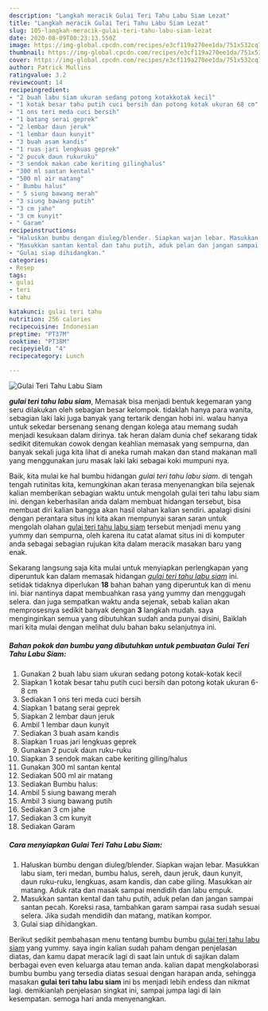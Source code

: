 ```yaml
---
description: "Langkah meracik Gulai Teri Tahu Labu Siam Lezat"
title: "Langkah meracik Gulai Teri Tahu Labu Siam Lezat"
slug: 105-langkah-meracik-gulai-teri-tahu-labu-siam-lezat
date: 2020-08-09T00:23:13.550Z
image: https://img-global.cpcdn.com/recipes/e3cf119a270ee1da/751x532cq70/gulai-teri-tahu-labu-siam-foto-resep-utama.jpg
thumbnail: https://img-global.cpcdn.com/recipes/e3cf119a270ee1da/751x532cq70/gulai-teri-tahu-labu-siam-foto-resep-utama.jpg
cover: https://img-global.cpcdn.com/recipes/e3cf119a270ee1da/751x532cq70/gulai-teri-tahu-labu-siam-foto-resep-utama.jpg
author: Patrick Mullins
ratingvalue: 3.2
reviewcount: 14
recipeingredient:
- "2 buah labu siam ukuran sedang potong kotakkotak kecil"
- "1 kotak besar tahu putih cuci bersih dan potong kotak ukuran 68 cm"
- "1 ons teri meda cuci bersih"
- "1 batang serai geprek"
- "2 lembar daun jeruk"
- "1 lembar daun kunyit"
- "3 buah asam kandis"
- "1 ruas jari lengkuas geprek"
- "2 pucuk daun rukuruku"
- "3 sendok makan cabe keriting gilinghalus"
- "300 ml santan kental"
- "500 ml air matang"
- " Bumbu halus"
- " 5 siung bawang merah"
- "3 siung bawang putih"
- "3 cm jahe"
- "3 cm kunyit"
- " Garam"
recipeinstructions:
- "Haluskan bumbu dengan diuleg/blender. Siapkan wajan lebar. Masukkan labu siam, teri medan, bumbu halus, sereh, daun jeruk, daun kunyit, daun ruku-ruku, lengkuas, asam kandis, dan cabe giling. Masukkan air matang. Aduk rata dan masak sampai mendidih dan labu empuk."
- "Masukkan santan kental dan tahu putih, aduk pelan dan jangan sampai santan pecah. Koreksi rasa, tambahkan garam sampai rasa sudah sesuai selera. Jika sudah mendidih dan matang, matikan kompor."
- "Gulai siap dihidangkan."
categories:
- Resep
tags:
- gulai
- teri
- tahu

katakunci: gulai teri tahu 
nutrition: 256 calories
recipecuisine: Indonesian
preptime: "PT37M"
cooktime: "PT38M"
recipeyield: "4"
recipecategory: Lunch

---
```



![Gulai Teri Tahu Labu Siam](https://img-global.cpcdn.com/recipes/e3cf119a270ee1da/751x532cq70/gulai-teri-tahu-labu-siam-foto-resep-utama.jpg)

<b><i>gulai teri tahu labu siam</i></b>, Memasak bisa menjadi bentuk kegemaran yang seru dilakukan oleh sebagian besar kelompok. tidaklah hanya para wanita, sebagian laki laki juga banyak yang tertarik dengan hobi ini. walau hanya untuk sekedar bersenang senang dengan kolega atau memang sudah menjadi kesukaan dalam dirinya. tak heran dalam dunia chef sekarang tidak sedikit ditemukan cowok dengan keahlian memasak yang sempurna, dan banyak sekali juga kita lihat di aneka rumah makan dan stand makanan mall yang menggunakan juru masak laki laki sebagai koki mumpuni nya.

Baik, kita mulai ke hal bumbu hidangan <i>gulai teri tahu labu siam</i>. di tengah tengah rutinitas kita, kemungkinan akan terasa menyenangkan bila sejenak kalian memberikan sebagian waktu untuk mengolah gulai teri tahu labu siam ini. dengan keberhasilan anda dalam membuat hidangan tersebut, bisa membuat diri kalian bangga akan hasil olahan kalian sendiri. apalagi disini dengan perantara situs ini kita akan mempunyai saran saran untuk mengolah olahan <u>gulai teri tahu labu siam</u> tersebut menjadi menu yang yummy dan sempurna, oleh karena itu catat alamat situs ini di komputer anda sebagai sebagian rujukan kita dalam meracik masakan baru yang enak.




Sekarang langsung saja kita mulai untuk menyiapkan perlengkapan yang diperuntuk kan dalam memasak hidangan <u><i>gulai teri tahu labu siam</i></u> ini. setidak tidaknya diperlukan <b>18</b> bahan bahan yang diperuntuk kan di menu ini. biar nantinya dapat membuahkan rasa yang yummy dan menggugah selera. dan juga sempatkan waktu anda sejenak, sebab kalian akan memprosesnya sedikit banyak dengan <b>3</b> langkah mudah. saya menginginkan semua yang dibutuhkan sudah anda punyai disini, Baiklah mari kita mulai dengan melihat dulu bahan baku selanjutnya ini.

<!--inarticleads1-->

##### Bahan pokok dan bumbu yang dibutuhkan untuk pembuatan Gulai Teri Tahu Labu Siam:

1. Gunakan 2 buah labu siam ukuran sedang potong kotak-kotak kecil
1. Siapkan 1 kotak besar tahu putih cuci bersih dan potong kotak ukuran 6-8 cm
1. Sediakan 1 ons teri meda cuci bersih
1. Siapkan 1 batang serai geprek
1. Siapkan 2 lembar daun jeruk
1. Ambil 1 lembar daun kunyit
1. Sediakan 3 buah asam kandis
1. Siapkan 1 ruas jari lengkuas geprek
1. Gunakan 2 pucuk daun ruku-ruku
1. Siapkan 3 sendok makan cabe keriting giling/halus
1. Gunakan 300 ml santan kental
1. Sediakan 500 ml air matang
1. Sediakan  Bumbu halus:
1. Ambil  5 siung bawang merah
1. Ambil 3 siung bawang putih
1. Sediakan 3 cm jahe
1. Sediakan 3 cm kunyit
1. Sediakan  Garam




<!--inarticleads2-->

##### Cara menyiapkan Gulai Teri Tahu Labu Siam:

1. Haluskan bumbu dengan diuleg/blender. Siapkan wajan lebar. Masukkan labu siam, teri medan, bumbu halus, sereh, daun jeruk, daun kunyit, daun ruku-ruku, lengkuas, asam kandis, dan cabe giling. Masukkan air matang. Aduk rata dan masak sampai mendidih dan labu empuk.
1. Masukkan santan kental dan tahu putih, aduk pelan dan jangan sampai santan pecah. Koreksi rasa, tambahkan garam sampai rasa sudah sesuai selera. Jika sudah mendidih dan matang, matikan kompor.
1. Gulai siap dihidangkan.




Berikut sedikit pembahasan menu tentang bumbu bumbu <u>gulai teri tahu labu siam</u> yang yummy. saya ingin kalian sudah paham dengan penjelasan diatas, dan kamu dapat meracik lagi di saat lain untuk di sajikan dalam berbagai even even keluarga atau teman anda. kalian dapat mengkolaborasi bumbu bumbu yang tersedia diatas sesuai dengan harapan anda, sehingga masakan <b>gulai teri tahu labu siam</b> ini bs menjadi lebih endess dan nikmat lagi. demikianlah penjelasan singkat ini, sampai jumpa lagi di lain kesempatan. semoga hari anda menyenangkan.

